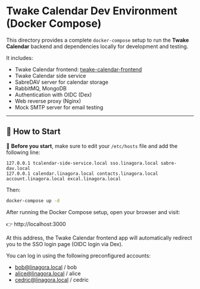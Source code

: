 # Twake Calendar Dev Environment (Docker Compose)

This directory provides a complete `docker-compose` setup to run the **Twake Calendar** backend and dependencies locally for development and testing.

It includes:

- Twake Calendar frontend: [twake-calendar-frontend](https://github.com/linagora/twake-calendar-frontend)
- Twake Calendar side service
- SabreDAV server for calendar storage
- RabbitMQ, MongoDB
- Authentication with OIDC (Dex)
- Web reverse proxy (Nginx)
- Mock SMTP server for email testing

---

## 🚀 How to Start

📝 **Before you start**, make sure to edit your `/etc/hosts` file and add the following line:
```
127.0.0.1 tcalendar-side-service.local sso.linagora.local sabre-dav.local
127.0.0.1 calendar.linagora.local contacts.linagora.local account.linagora.local excal.linagora.local
```
Then:
```bash
docker-compose up -d
```
After running the Docker Compose setup, open your browser and visit:

👉 http://localhost:3000

At this address, the Twake Calendar frontend app will automatically redirect you to the SSO login page (OIDC login via Dex).

You can log in using the following preconfigured accounts:

- bob@linagora.local / bob
- alice@linagora.local / alice
- cedric@linagora.local / cedric
